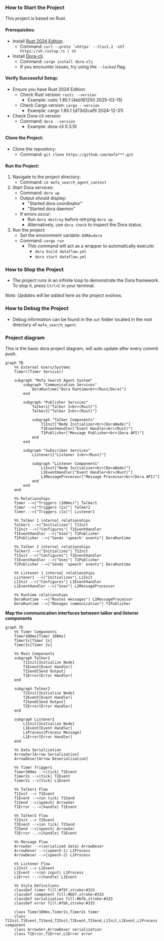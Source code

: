 ### How to Start the Project

This project is based on Rust.

#### Prerequisites:
- Install [Rust 2024 Edition](https://www.rust-lang.org/tools/install).
  - Command: `curl --proto '=https' --tlsv1.2 -sSf https://sh.rustup.rs | sh`
- Install [Dora-cli](https://dora-rs.ai/zh-CN/).
  - Command: `cargo install dora-cli`
  - If you encounter issues, try using the `--locked` flag.

#### Verify Successful Setup:
- Ensure you have Rust 2024 Edition:
  - Check Rust version: `rustc --version`
    - Example: rustc 1.85.1 (4eb161250 2025-03-15)
  - Check Cargo version: `cargo --version`
    - Example: cargo 1.85.1 (d73d2caf9 2024-12-31)
- Check Dora-cli version:
  - Command: `dora --version`
    - Example: dora-cli 0.3.10

#### Clone the Project:
- Clone the repository:
  - Command: `git clone https://github.com/mofa***.git`

#### Run the Project:
1. Navigate to the project directory:
   - Command: `cd mofa_search_agent_contest`
2. Start Dora services:
   - Command: `dora up`
   - Output should display:
     - "Started dora coordinator"
     - "Started dora daemon"
   - If errors occur:
     - Run `dora destroy` before retrying `dora up`.
     - Alternatively, use `dora check` to inspect the Dora status.
3. Run the project:
   - Set the environment variable: `DORA=dora`
   - Command: `cargo run`
     - This command will act as a wrapper to automatically execute:
       - `dora build dataflow.yml`
       - `dora start dataflow.yml`

### How to Stop the Project

- The project runs in an infinite loop to demonstrate the Dora framework. To stop it, press `Ctrl+C` in your terminal.

*Note: Updates will be added here as the project evolves.*

### How to Debug the Project

- Debug information can be found in the `out` folder located in the root directory of `mofa_search_agent`.

### Project diagram

This is the basic dora project diagram, will auto update after every commit push.

```mermaid
graph TB
    %% External Users/Systems
    Timer((Timer Service))

    subgraph "Mofa Search Agent System"
        subgraph "Communication Services"
            DoraRuntime["Dora Runtime<br>(Rust/Dora)"]
        end

        subgraph "Publisher Services"
            Talker1["Talker 1<br>(Rust)"]
            Talker2["Talker 2<br>(Rust)"]

            subgraph "Talker Components"
                T1Init["Node Initializer<br>(DoraNode)"]
                T1EventHandler["Event Handler<br>(Rust)"]
                T1Publisher["Message Publisher<br>(Dora API)"]
            end
        end

        subgraph "Subscriber Services"
            Listener1["Listener 1<br>(Rust)"]

            subgraph "Listener Components"
                L1Init["Node Initializer<br>(DoraNode)"]
                L1EventHandler["Event Handler<br>(Rust)"]
                L1MessageProcessor["Message Processor<br>(Dora API)"]
            end
        end
    end

    %% Relationships
    Timer -->|"Triggers (100ms)"| Talker1
    Timer -->|"Triggers (2s)"| Talker2
    Timer -->|"Triggers (1s)"| Listener1

    %% Talker 1 internal relationships
    Talker1 -->|"Initializes"| T1Init
    T1Init -->|"Configures"| T1EventHandler
    T1EventHandler -->|"Uses"| T1Publisher
    T1Publisher -->|"Sends 'speech' events"| DoraRuntime

    %% Talker 2 internal relationships
    Talker2 -->|"Initializes"| T1Init
    T1Init -->|"Configures"| T1EventHandler
    T1EventHandler -->|"Uses"| T1Publisher
    T1Publisher -->|"Sends 'speech' events"| DoraRuntime

    %% Listener 1 internal relationships
    Listener1 -->|"Initializes"| L1Init
    L1Init -->|"Configures"| L1EventHandler
    L1EventHandler -->|"Uses"| L1MessageProcessor

    %% Runtime relationships
    DoraRuntime -->|"Routes messages"| L1MessageProcessor
    DoraRuntime -->|"Manages communication"| T1Publisher

```

**Map the communication interfaces between talker and listensr components**
```mermaid
graph TD
    %% Timer Components
    Timer100ms[Timer 100ms]
    Timer1s[Timer 1s]
    Timer2s[Timer 2s]

    %% Main Components
    subgraph Talker1
        T1Init[Initialize Node]
        T1Event[Event Handler]
        T1Send[Send Output]
        T1Error[Error Handler]
    end

    subgraph Talker2
        T2Init[Initialize Node]
        T2Event[Event Handler]
        T2Send[Send Output]
        T2Error[Error Handler]
    end

    subgraph Listener1
        L1Init[Initialize Node]
        L1Event[Event Handler]
        L1Process[Process Message]
        L1Error[Error Handler]
    end

    %% Data Serialization
    ArrowSer[Arrow Serialization]
    ArrowDeser[Arrow Deserialization]

    %% Timer Triggers
    Timer100ms -->|tick| T1Event
    Timer2s -->|tick| T2Event
    Timer1s -->|tick| L1Event

    %% Talker1 Flow
    T1Init --> T1Event
    T1Event -->|on tick| T1Send
    T1Send -->|speech| ArrowSer
    T1Error -.->|handle| T1Event

    %% Talker2 Flow
    T2Init --> T2Event
    T2Event -->|on tick| T2Send
    T2Send -->|speech| ArrowSer
    T2Error -.->|handle| T2Event

    %% Message Flow
    ArrowSer -->|serialized data| ArrowDeser
    ArrowDeser -->|speech-1| L1Process
    ArrowDeser -->|speech-2| L1Process

    %% Listener Flow
    L1Init --> L1Event
    L1Event -->|on input| L1Process
    L1Error -.->|handle| L1Event

    %% Style Definitions
    classDef timer fill:#f9f,stroke:#333
    classDef component fill:#bbf,stroke:#333
    classDef serialization fill:#bfb,stroke:#333
    classDef error fill:#fbb,stroke:#333

    class Timer100ms,Timer1s,Timer2s timer
    class T1Init,T1Event,T1Send,T2Init,T2Event,T2Send,L1Init,L1Event,L1Process component
    class ArrowSer,ArrowDeser serialization
    class T1Error,T2Error,L1Error error

```